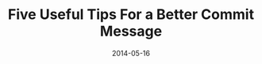 ---
link: http://robots.thoughtbot.com/5-useful-tips-for-a-better-commit-message
title:  "Five Useful Tips For a Better Commit Message"
date: 2014-05-16
---